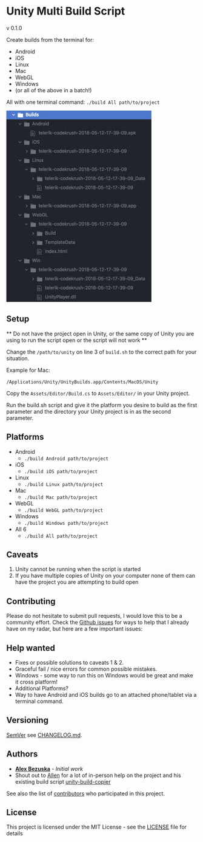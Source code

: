 # Unity Multi Build Script
v 0.1.0

Create builds from the terminal for:

- Android
- iOS
- Linux
- Mac
- WebGL
- Windows
- (or all of the above in a batch!)

All with one terminal command: `./build All path/to/project`

![](docs/example-output.png)

## Setup

** Do not have the project open in Unity, or the same copy of Unity you are using to run the script open or the script will not work **

Change the `/path/to/unity` on line 3 of `build.sh` to the correct path for your situation.

Example for Mac:
```
/Applications/Unity/UnityBuilds.app/Contents/MacOS/Unity
```

Copy the `Assets/Editor/Build.cs` to `Assets/Editor/` in your Unity project.

Run the build.sh script and give it the platform you desire to build as the first parameter and the directory your Unity project is in as the second parameter.


## Platforms

- Android
  - `./build Android path/to/project`
- iOS
  - `./build iOS path/to/project`
- Linux
  - `./build Linux path/to/project`
- Mac
  - `./build Mac path/to/project`
- WebGL
  - `./build WebGL path/to/project`
- Windows
  - `./build Windows path/to/project`
- All 6
  - `./build All path/to/project`


## Caveats

1. Unity cannot be running when the script is started
2. If you have multiple copies of Unity on your computer none of them can have the project you are attempting to build open

## Contributing

Please do not hesitate to submit pull requests, I would love this to be a community effort.
Check the [Github issues](https://github.com/TwoScoopGames/Unity-Build-Scripts/issues) for ways to help that I already have on my radar, but here are a few important issues:

## Help wanted

- Fixes or possible solutions to caveats 1 & 2.
- Graceful fail / nice errors for common possible mistakes.
- Windows - some way to run this on Windows would be great and make it cross platform!
- Additional Platforms?
- Way to have Android and iOS builds go to an attached phone/tablet via a terminal command.


## Versioning

[SemVer](https://semver.org/) see [CHANGELOG.md](CHANELOG.md).

## Authors

* **[Alex Bezuska](https://github.com/alexbezuska)** - *Initial work*
* Shout out to [Allen](https://github.com/ambocclusion) for a lot of in-person help on the project and his existing build script [unity-build-copier](https://github.com/ambocclusion/unity-build-copier)


See also the list of [contributors](https://github.com/TwoScoopGames/Unity-Build-Scripts/contributors) who participated in this project.

## License

This project is licensed under the MIT License - see the [LICENSE](LICENSE) file for details
